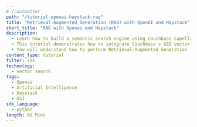 ```yaml
---
# frontmatter
path: "/tutorial-openai-haystack-rag"
title: "Retrieval-Augmented Generation (RAG) with OpenAI and Haystack"
short_title: "RAG with Openai and Haystack"
description:
  - Learn how to build a semantic search engine using Couchbase Capella's GSI vector search.
  - This tutorial demonstrates how to integrate Couchbase's GSI vector search capabilities with OpenAI embeddings.
  - You will understand how to perform Retrieval-Augmented Generation (RAG) using Haystack and GSI vector indexes.
content_type: tutorial
filter: sdk
technology:
  - vector search
tags:
  - Openai
  - Artificial Intelligence
  - Haystack
  - GSI
sdk_language:
  - python
length: 60 Mins
---
```

